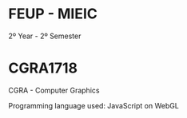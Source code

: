 # FEUP - MIEIC
2º Year - 2º Semester

# CGRA1718
CGRA - Computer Graphics

Programming language used: JavaScript on WebGL

